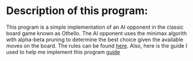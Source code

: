 # Description of this program:

This program is a simple implementation of an AI opponent in the classic board
game known as Othello. The AI opponent uses the minimax algorith with alpha-beta pruning to determine the best choice given the available moves on the board. The rules can be found [here](https://www.worldothello.org/about/about-othello/othello-rules/official-rules/english). Also, here is the guide I used to help me implement this program [guide](https://www.instructables.com/Othello-Artificial-Intelligence/) 

